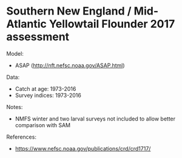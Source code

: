 # Southern New England / Mid-Atlantic Yellowtail Flounder 2017 assessment

Model:
* ASAP (http://nft.nefsc.noaa.gov/ASAP.html)

Data:
* Catch at age: 1973-2016
* Survey indices: 1973-2016

Notes:
* NMFS winter and two larval surveys not included to allow better comparison with SAM

References:
* https://www.nefsc.noaa.gov/publications/crd/crd1717/


